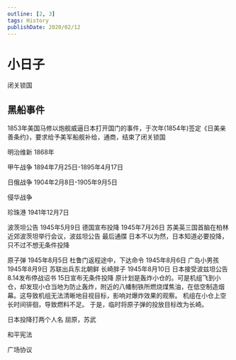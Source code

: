 ```yaml
---
outline: [2, 3]
tags: History
publishDate: 2020/02/12
---
```

# 小日子

闭关锁国

## 黑船事件
1853年美国马修以炮舰威逼日本打开国门的事件，于次年(1854年)签定《日美亲善条约》，要求给予美军船舰补给，通商，结束了闭关锁国

明治维新
1868年

甲午战争
1894年7月25日-1895年4月17日

日俄战争
1904年2月8日-1905年9月5日


侵华战争

珍珠港
1941年12月7日

波茨坦公告
1945年5月9日 德国宣布投降
1945年7月26日 苏美英三国首脑在柏林近郊波茨坦举行会议，波兹坦公告 最后通牒 日本不以为然，日本知道必要投降，只不过不想无条件投降

原子弹
1945年8月5日 杜鲁门返程途中，下达命令
1945年8月6日 广岛小男孩
1945年8月9日 苏联出兵东北朝鲜 长崎胖子
1945年8月10日 日本接受波兹坦公告
8.14发布停战诏书
15日宣布无条件投降
原计划是轰炸小仓的。可是机组飞到小仓，却发现小仓当地为防止轰炸，附近的八幡制铁所燃烧煤焦油，在低空制造烟幕。这导致机组无法清晰地目视目标，影响对爆炸效果的观察。
机组在小仓上空长时间徘徊，导致燃料不足。
于是，临时将原子弹的投放目标改为长崎。

日本投降打两个人名
屈原，苏武

和平宪法

广场协议
